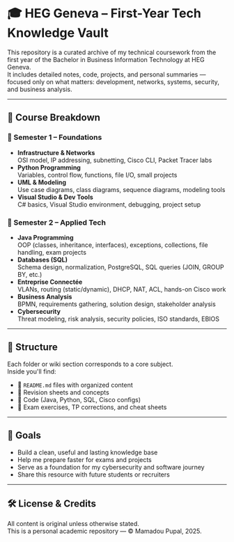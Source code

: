 # 🎓 HEG Geneva – First-Year Tech Knowledge Vault

This repository is a curated archive of my technical coursework from the first year of the Bachelor in Business Information Technology at HEG Geneva.  
It includes detailed notes, code, projects, and personal summaries — focused only on what matters: development, networks, systems, security, and business analysis.

---

## 🧭 Course Breakdown

### 🧱 Semester 1 – Foundations
- **Infrastructure & Networks**  
  OSI model, IP addressing, subnetting, Cisco CLI, Packet Tracer labs
- **Python Programming**  
  Variables, control flow, functions, file I/O, small projects
- **UML & Modeling**  
  Use case diagrams, class diagrams, sequence diagrams, modeling tools
- **Visual Studio & Dev Tools**  
  C# basics, Visual Studio environment, debugging, project setup

### 🚀 Semester 2 – Applied Tech
- **Java Programming**  
  OOP (classes, inheritance, interfaces), exceptions, collections, file handling, exam projects
- **Databases (SQL)**  
  Schema design, normalization, PostgreSQL, SQL queries (JOIN, GROUP BY, etc.)
- **Entreprise Connectée**  
  VLANs, routing (static/dynamic), DHCP, NAT, ACL, hands-on Cisco work
- **Business Analysis**  
  BPMN, requirements gathering, solution design, stakeholder analysis
- **Cybersecurity**  
  Threat modeling, risk analysis, security policies, ISO standards, EBIOS

---

## 📁 Structure

Each folder or wiki section corresponds to a core subject.  
Inside you'll find:
- 📄 `README.md` files with organized content
- 🧾 Revision sheets and concepts
- 📁 Code (Java, Python, SQL, Cisco configs)
- 🧪 Exam exercises, TP corrections, and cheat sheets

---

## 🎯 Goals

- Build a clean, useful and lasting knowledge base
- Help me prepare faster for exams and projects
- Serve as a foundation for my cybersecurity and software journey
- Share this resource with future students or recruiters

---

## 🛠️ License & Credits

All content is original unless otherwise stated.  
This is a personal academic repository — © Mamadou Pupal, 2025.
